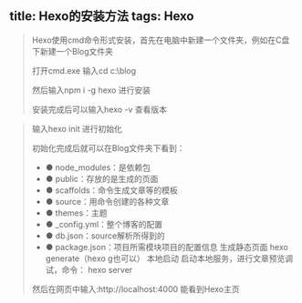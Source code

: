 title: Hexo的安装方法
tags:
	Hexo
---
> Hexo使用cmd命令形式安装，首先在电脑中新建一个文件夹，例如在C盘下新建一个Blog文件夹
> 
> 打开cmd.exe 输入cd c:\blog
> 
> 然后输入npm i -g hexo 进行安装
> 
> 安装完成后可以输入hexo -v 查看版本
> 
<!--more-->
> 输入hexo init 进行初始化
> 
> 初始化完成后就可以在Blog文件夹下看到：
> -   ● node_modules：是依赖包
> -   ● public：存放的是生成的页面
> -   ● scaffolds：命令生成文章等的模板
> -   ● source：用命令创建的各种文章
> -   ● themes：主题
> -   ● _config.yml：整个博客的配置
> -   ● db.json：source解析所得到的
> -   ● package.json：项目所需模块项目的配置信息
> 生成静态页面
> hexo generate（hexo g也可以）
> 本地启动
> 启动本地服务，进行文章预览调试，命令：
> hexo server
> 
> 然后在网页中输入:http://localhost:4000 能看到Hexo主页
> 